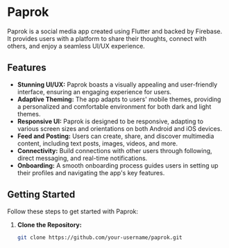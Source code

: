# Paprok

Paprok is a social media app created using Flutter and backed by Firebase. It provides users with a platform to share their thoughts, connect with others, and enjoy a seamless UI/UX experience.

## Features

- **Stunning UI/UX:** Paprok boasts a visually appealing and user-friendly interface, ensuring an engaging experience for users.
- **Adaptive Theming:** The app adapts to users' mobile themes, providing a personalized and comfortable environment for both dark and light themes.
- **Responsive UI:** Paprok is designed to be responsive, adapting to various screen sizes and orientations on both Android and iOS devices.
- **Feed and Posting:** Users can create, share, and discover multimedia content, including text posts, images, videos, and more.
- **Connectivity:** Build connections with other users through following, direct messaging, and real-time notifications.
- **Onboarding:** A smooth onboarding process guides users in setting up their profiles and navigating the app's key features.

## Getting Started

Follow these steps to get started with Paprok:

1. **Clone the Repository:**
   ```bash
   git clone https://github.com/your-username/paprok.git
